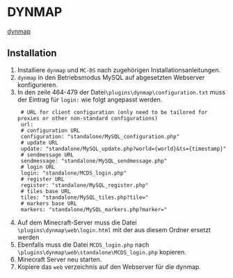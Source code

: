 # DYNMAP

[dynmap](https://github.com/webbukkit/dynmap)

## Installation
1. Installiere `dynmap` und `MC-DS` nach zugehörigen Installationsanleitungen.
2. `dynmap` in den Betriebsmodus MySQL auf abgesetzten Webserver konfigurieren.
3. In den zeile 464-479 der Datei`\plugins\dynmap\configuration.txt` muss der Eintrag für `login:` wie folgt angepasst werden.
   ```
    # URL for client configuration (only need to be tailored for proxies or other non-standard configurations)
    url:
    # configuration URL
    configuration: "standalone/MySQL_configuration.php"
    # update URL
    update: "standalone/MySQL_update.php?world={world}&ts={timestamp}"
    # sendmessage URL
    sendmessage: "standalone/MySQL_sendmessage.php"
    # login URL
    login: "standalone/MCDS_login.php"
    # register URL
    register: "standalone/MySQL_register.php"
    # tiles base URL
    tiles: "standalone/MySQL_tiles.php?tile="
    # markers base URL
    markers: "standalone/MySQL_markers.php?marker="
   ``` 
4. Auf dem Minecraft-Server muss die Datei `\plugins\dynmap\web\login.html` mit der aus diesem Ordner ersetzt werden
5. Ebenfalls muss die Datei `MCDS_login.php` nach `\plugins\dynmap\web\standalone\MCDS_login.php` kopieren.
7. Minecraft Server neu starten.
8. Kopiere das `web` verzeichnis auf den Webserver für die dynmap.